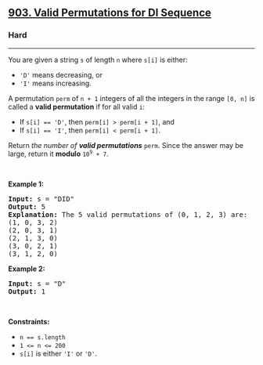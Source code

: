 <h2><a href="https://leetcode.com/problems/valid-permutations-for-di-sequence/">903. Valid Permutations for DI Sequence</a></h2><h3>Hard</h3><hr><div style="user-select: auto;"><p style="user-select: auto;">You are given a string <code style="user-select: auto;">s</code> of length <code style="user-select: auto;">n</code> where <code style="user-select: auto;">s[i]</code> is either:</p>

<ul style="user-select: auto;">
	<li style="user-select: auto;"><code style="user-select: auto;">'D'</code> means decreasing, or</li>
	<li style="user-select: auto;"><code style="user-select: auto;">'I'</code> means increasing.</li>
</ul>

<p style="user-select: auto;">A permutation <code style="user-select: auto;">perm</code> of <code style="user-select: auto;">n + 1</code> integers of all the integers in the range <code style="user-select: auto;">[0, n]</code> is called a <strong style="user-select: auto;">valid permutation</strong> if for all valid <code style="user-select: auto;">i</code>:</p>

<ul style="user-select: auto;">
	<li style="user-select: auto;">If <code style="user-select: auto;">s[i] == 'D'</code>, then <code style="user-select: auto;">perm[i] &gt; perm[i + 1]</code>, and</li>
	<li style="user-select: auto;">If <code style="user-select: auto;">s[i] == 'I'</code>, then <code style="user-select: auto;">perm[i] &lt; perm[i + 1]</code>.</li>
</ul>

<p style="user-select: auto;">Return <em style="user-select: auto;">the number of <strong style="user-select: auto;">valid permutations</strong> </em><code style="user-select: auto;">perm</code>. Since the answer may be large, return it <strong style="user-select: auto;">modulo</strong> <code style="user-select: auto;">10<sup style="user-select: auto;">9</sup> + 7</code>.</p>

<p style="user-select: auto;">&nbsp;</p>
<p style="user-select: auto;"><strong style="user-select: auto;">Example 1:</strong></p>

<pre style="user-select: auto;"><strong style="user-select: auto;">Input:</strong> s = "DID"
<strong style="user-select: auto;">Output:</strong> 5
<strong style="user-select: auto;">Explanation:</strong> The 5 valid permutations of (0, 1, 2, 3) are:
(1, 0, 3, 2)
(2, 0, 3, 1)
(2, 1, 3, 0)
(3, 0, 2, 1)
(3, 1, 2, 0)
</pre>

<p style="user-select: auto;"><strong style="user-select: auto;">Example 2:</strong></p>

<pre style="user-select: auto;"><strong style="user-select: auto;">Input:</strong> s = "D"
<strong style="user-select: auto;">Output:</strong> 1
</pre>

<p style="user-select: auto;">&nbsp;</p>
<p style="user-select: auto;"><strong style="user-select: auto;">Constraints:</strong></p>

<ul style="user-select: auto;">
	<li style="user-select: auto;"><code style="user-select: auto;">n == s.length</code></li>
	<li style="user-select: auto;"><code style="user-select: auto;">1 &lt;= n &lt;= 200</code></li>
	<li style="user-select: auto;"><code style="user-select: auto;">s[i]</code> is either <code style="user-select: auto;">'I'</code> or <code style="user-select: auto;">'D'</code>.</li>
</ul>
</div>